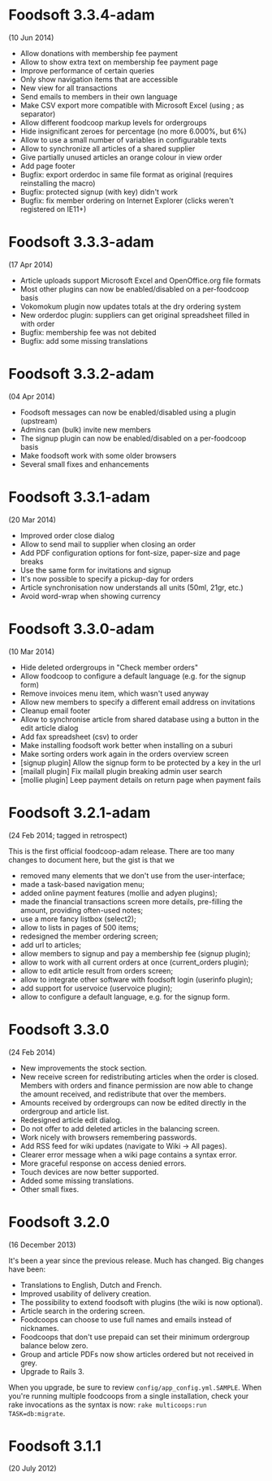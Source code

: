 # Foodsoft 3.3.4-adam
(10 Jun 2014)

* Allow donations with membership fee payment
* Allow to show extra text on membership fee payment page
* Improve performance of certain queries
* Only show navigation items that are accessible
* New view for all transactions
* Send emails to members in their own language
* Make CSV export more compatible with Microsoft Excel (using ; as separator)
* Allow different foodcoop markup levels for ordergroups
* Hide insignificant zeroes for percentage (no more 6.000%, but 6%)
* Allow to use a small number of variables in configurable texts
* Allow to synchronize all articles of a shared supplier
* Give partially unused articles an orange colour in view order
* Add page footer
* Bugfix: export orderdoc in same file format as original (requires reinstalling the macro)
* Bugfix: protected signup (with key) didn't work
* Bugfix: fix member ordering on Internet Explorer (clicks weren't registered on IE11+)

# Foodsoft 3.3.3-adam
(17 Apr 2014)

* Article uploads support Microsoft Excel and OpenOffice.org file formats
* Most other plugins can now be enabled/disabled on a per-foodcoop basis
* Vokomokum plugin now updates totals at the dry ordering system
* New orderdoc plugin: suppliers can get original spreadsheet filled in with order
* Bugfix: membership fee was not debited
* Bugfix: add some missing translations

# Foodsoft 3.3.2-adam
(04 Apr 2014)

* Foodsoft messages can now be enabled/disabled using a plugin (upstream)
* Admins can (bulk) invite new members
* The signup plugin can now be enabled/disabled on a per-foodcoop basis
* Make foodsoft work with some older browsers
* Several small fixes and enhancements

# Foodsoft 3.3.1-adam
(20 Mar 2014)

* Improved order close dialog
* Allow to send mail to supplier when closing an order
* Add PDF configuration options for font-size, paper-size and page breaks
* Use the same form for invitations and signup
* It's now possible to specify a pickup-day for orders
* Article synchronisation now understands all units (50ml, 21gr, etc.)
* Avoid word-wrap when showing currency

# Foodsoft 3.3.0-adam
(10 Mar 2014)

* Hide deleted ordergroups in "Check member orders"
* Allow foodcoop to configure a default language (e.g. for the signup form)
* Remove invoices menu item, which wasn't used anyway
* Allow new members to specify a different email address on invitations
* Cleanup email footer
* Allow to synchronise article from shared database using a button in the edit article dialog
* Add fax spreadsheet (csv) to order
* Make installing foodsoft work better when installing on a suburi
* Make sorting orders work again in the orders overview screen
* [signup plugin] Allow the signup form to be protected by a key in the url
* [mailall plugin] Fix mailall plugin breaking admin user search
* [mollie plugin] Leep payment details on return page when payment fails

# Foodsoft 3.2.1-adam
(24 Feb 2014; tagged in retrospect)

This is the first official foodcoop-adam release. There are too many changes to
document here, but the gist is that we
* removed many elements that we don't use from the user-interface;
* made a task-based navigation menu;
* added online payment features (mollie and adyen plugins);
* made the financial transactions screen more details, pre-filling the amount, providing often-used notes;
* use a more fancy listbox (select2);
* allow to lists in pages of 500 items;
* redesigned the member ordering screen;
* add url to articles;
* allow members to signup and pay a membership fee (signup plugin);
* allow to work with all current orders at once (current\_orders plugin);
* allow to edit article result from orders screen;
* allow to integrate other software with foodsoft login (userinfo plugin);
* add support for uservoice (uservoice plugin);
* allow to configure a default language, e.g. for the signup form.

# Foodsoft 3.3.0
(24 Feb 2014)

* New improvements the stock section.
* New receive screen for redistributing articles when the order is closed. Members with orders and finance permission are now able to change the amount received, and redistribute that over the members.
* Amounts received by ordergroups can now be edited directly in the ordergroup and article list.
* Redesigned article edit dialog.
* Do not offer to add deleted articles in the balancing screen.
* Work nicely with browsers remembering passwords.
* Add RSS feed for wiki updates (navigate to Wiki -> All pages).
* Clearer error message when a wiki page contains a syntax error.
* More graceful response on access denied errors.
* Touch devices are now better supported.
* Added some missing translations.
* Other small fixes.

# Foodsoft 3.2.0
(16 December 2013)

It's been a year since the previous release. Much has changed. Big changes have been:
* Translations to English, Dutch and French.
* Improved usability of delivery creation.
* The possibility to extend foodsoft with plugins (the wiki is now optional).
* Article search in the ordering screen.
* Foodcoops can choose to use full names and emails instead of nicknames.
* Foodcoops that don't use prepaid can set their minimum ordergroup balance below zero.
* Group and article PDFs now show articles ordered but not received in grey.
* Upgrade to Rails 3.

When you upgrade, be sure to review `config/app_config.yml.SAMPLE`. When you're running multiple foodcoops from a single installation, check your rake invocations as the syntax is now: `rake multicoops:run TASK=db:migrate`.

# Foodsoft 3.1.1
(20 July 2012)
